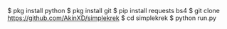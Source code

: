 $ pkg install python
$ pkg install git
$ pip install requests bs4
$ git clone https://github.com/AkinXD/simplekrek
$ cd simplekrek
$ python run.py
